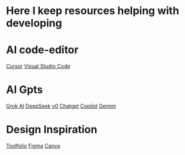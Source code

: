 # Here I keep resources helping with developing

# AI code-editor
<a href = "https://www.cursor.com/">Cursor</a>
<a href = "https://code.visualstudio.com/">Visual Studio Code</a>

# AI Gpts
<a href="https://grok.com/">Grok AI</a>
<a href="https://www.deepseek.com/">DeepSeek</a>
<a href="https://v0.dev/">v0</a>
<a href="https://openai.com/index/chatgpt/">Chatgpt</a>
<a href="https://copilot.microsoft.com/">Copilot</a>
<a href="https://gemini.google.com/">Gemini</a>

# Design Inspiration
<a href="https://toolfolio.io/">Toolfolio</a>
<a href="https://www.figma.com/">Figma</a>
<a href="https://www.canva.com/en_gb/">Canva</a>
